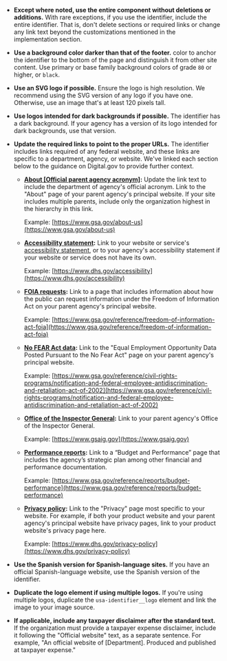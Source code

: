 - **Except where noted, use the entire component without deletions or additions.** With rare exceptions, if you use the identifier, include the entire identifier. That is, don't delete sections or required links or change any link text beyond the customizations mentioned in the implementation section.
- **Use a background color darker than that of the footer.**  color to anchor the identifier to the bottom of the page and distinguish it from other site content. Use primary or base family background colors of grade `80` or higher, or `black`.
- **Use an SVG logo if possible.** Ensure the logo is high resolution. We recommend using the SVG version of any logo if you have one. Otherwise, use an image that's at least 120 pixels tall.
- **Use logos intended for dark backgrounds if possible.** The identifier has a dark background. If your agency has a version of its logo intended for dark backgrounds, use that version.
- **Update the required links to point to the proper URLs.** The identifier includes links required of any federal website, and these links are specific to a department, agency, or website. We've linked each section below to the guidance on Digital.gov to provide further context.
  - **[About [Official parent agency acronym]](https://digital.gov/resources/required-web-content-and-links/#about-page):** Update the link text to include the department of agency's official acronym. Link to the "About" page of your parent agency's principal website. If your site includes multiple parents, include only the organization highest in the hierarchy in this link.

    Example: [https://www.gsa.gov/about-us](https://www.gsa.gov/about-us)

  - **[Accessibility statement](https://digital.gov/resources/required-web-content-and-links/#accessibility-statement):** Link to your website or service's [accessibility statement](https://www.section508.gov/manage/laws-and-policies/website-accessibility-statement/), or to your agency's accessibility statement if your website or service does not have its own.

    Example: [https://www.dhs.gov/accessibility](https://www.dhs.gov/accessibility)

  - **[FOIA requests](https://digital.gov/resources/required-web-content-and-links/#freedom-of-information-act-foia):** Link to a page that includes information about how the public can request information under the Freedom of Information Act on your parent agency's principal website.

    Example: [https://www.gsa.gov/reference/freedom-of-information-act-foia](https://www.gsa.gov/reference/freedom-of-information-act-foia)

  - **[No FEAR Act data](https://digital.gov/resources/required-web-content-and-links/#equal-employment):** Link to the "Equal Employment Opportunity Data Posted Pursuant to the No Fear Act" page on your parent agency's principal website.

    Example: [https://www.gsa.gov/reference/civil-rights-programs/notification-and-federal-employee-antidiscrimination-and-retaliation-act-of-2002](https://www.gsa.gov/reference/civil-rights-programs/notification-and-federal-employee-antidiscrimination-and-retaliation-act-of-2002)

  - **[Office of the Inspector General](https://digital.gov/resources/required-web-content-and-links/#report-fraud-to-the-inspector-general):** Link to your parent agency's Office of the Inspector General.

    Example: [https://www.gsaig.gov](https://www.gsaig.gov)

  - **[Performance reports](http://digital.gov/resources/required-web-content-and-links#budget-and-performance-reports):** Link to a “Budget and Performance” page that includes the agency’s strategic plan among other financial and performance documentation.

    Example: [https://www.gsa.gov/reference/reports/budget-performance](https://www.gsa.gov/reference/reports/budget-performance)

  - **[Privacy policy](https://digital.gov/resources/required-web-content-and-links/#privacy-policy):** Link to the "Privacy" page most specific to your website. For example, if both your product website and your parent agency's principal website have privacy pages, link to your product website's privacy page here.

    Example: [https://www.dhs.gov/privacy-policy](https://www.dhs.gov/privacy-policy)

- **Use the Spanish version for Spanish-language sites.** If you have an official Spanish-language website, use the Spanish version of the identifier.
- **Duplicate the logo element if using multiple logos.** If you're using multiple logos, duplicate the `usa-identifier__logo` element and link the image to your image source.
- **If applicable, include any taxpayer disclaimer after the standard text.** If the organization must provide a taxpayer expense disclaimer, include it following the "Official website" text, as a separate sentence. For example, "An official website of [Department]. Produced and published at taxpayer expense."